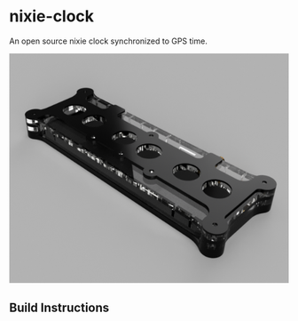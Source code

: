 # nixie-clock

An open source nixie clock synchronized to GPS time.

![alt text](/pictures/3d_render.png?raw=true)

## Build Instructions

